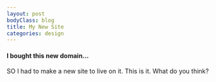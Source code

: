 ```yaml
---
layout: post
bodyClass: blog
title: My New Site
categories: design
---
```


#### I bought this new domain...

SO I had to make a new site to live on it. This is it. What do you think?